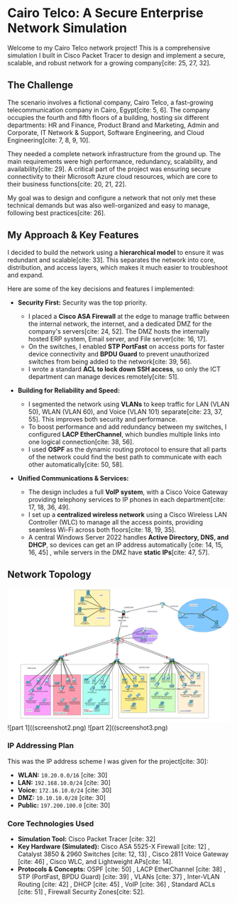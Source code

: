 # Cairo Telco: A Secure Enterprise Network Simulation

Welcome to my Cairo Telco network project!  This is a comprehensive simulation I built in Cisco Packet Tracer to design and implement a secure, scalable, and robust network for a growing company[cite: 25, 27, 32].

## The Challenge

 The scenario involves a fictional company, Cairo Telco, a fast-growing telecommunication company in Cairo, Egypt[cite: 5, 6].  The company occupies the fourth and fifth floors of a building, hosting six different departments: HR and Finance, Product Brand and Marketing, Admin and Corporate, IT Network & Support, Software Engineering, and Cloud Engineering[cite: 7, 8, 9, 10].

They needed a complete network infrastructure from the ground up.  The main requirements were high performance, redundancy, scalability, and availability[cite: 29].  A critical part of the project was ensuring secure connectivity to their Microsoft Azure cloud resources, which are core to their business functions[cite: 20, 21, 22].

 My goal was to design and configure a network that not only met these technical demands but was also well-organized and easy to manage, following best practices[cite: 26].

## My Approach & Key Features

 I decided to build the network using a **hierarchical model** to ensure it was redundant and scalable[cite: 33]. This separates the network into core, distribution, and access layers, which makes it much easier to troubleshoot and expand.

Here are some of the key decisions and features I implemented:

* **Security First:** Security was the top priority.
    *  I placed a **Cisco ASA Firewall** at the edge to manage traffic between the internal network, the internet, and a dedicated DMZ for the company's servers[cite: 24, 52].  The DMZ hosts the internally hosted ERP system, Email server, and File server[cite: 16, 17].
    *  On the switches, I enabled **STP PortFast** on access ports for faster device connectivity and **BPDU Guard** to prevent unauthorized switches from being added to the network[cite: 39, 56].
    *  I wrote a standard **ACL to lock down SSH access**, so only the ICT department can manage devices remotely[cite: 51].

* **Building for Reliability and Speed:**
    *  I segmented the network using **VLANs** to keep traffic for LAN (VLAN 50), WLAN (VLAN 60), and Voice (VLAN 101) separate[cite: 23, 37, 55]. This improves both security and performance.
    *  To boost performance and add redundancy between my switches, I configured **LACP EtherChannel**, which bundles multiple links into one logical connection[cite: 38, 56].
    *  I used **OSPF** as the dynamic routing protocol to ensure that all parts of the network could find the best path to communicate with each other automatically[cite: 50, 58].

* **Unified Communications & Services:**
    *  The design includes a full **VoIP system**, with a Cisco Voice Gateway providing telephony services to IP phones in each department[cite: 17, 18, 36, 49].
    *  I set up a **centralized wireless network** using a Cisco Wireless LAN Controller (WLC) to manage all the access points, providing seamless Wi-Fi across both floors[cite: 18, 19, 35].
    *  A central Windows Server 2022 handles **Active Directory, DNS, and DHCP**, so devices can get an IP address automatically [cite: 14, 15, 16, 45] , while servers in the DMZ have **static IPs**[cite: 47, 57].

## Network Topology

![Network Topology Diagram](screenshot1.png)
![part 1]((screenshot2.png)
![part 2]((screenshot3.png)



### IP Addressing Plan

 This was the IP address scheme I was given for the project[cite: 30]:
*  **WLAN:** `10.20.0.0/16` [cite: 30]
*  **LAN:** `192.168.10.0/24` [cite: 30]
*  **Voice:** `172.16.10.0/24` [cite: 30]
*  **DMZ:** `10.10.10.0/28` [cite: 30]
*  **Public:** `197.200.100.0` [cite: 30]

### Core Technologies Used

*  **Simulation Tool:** Cisco Packet Tracer [cite: 32]
*  **Key Hardware (Simulated):** Cisco ASA 5525-X Firewall [cite: 12] , Catalyst 3850 & 2960 Switches [cite: 12, 13] , Cisco 2811 Voice Gateway [cite: 46] , Cisco WLC, and Lightweight APs[cite: 14].
*  **Protocols & Concepts:** OSPF [cite: 50] , LACP EtherChannel [cite: 38] , STP (PortFast, BPDU Guard) [cite: 39] , VLANs [cite: 37] , Inter-VLAN Routing [cite: 42] , DHCP [cite: 45] , VoIP [cite: 36] , Standard ACLs [cite: 51] , Firewall Security Zones[cite: 52].
